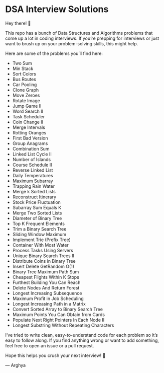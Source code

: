 # DSA Interview Solutions

Hey there! 👋

This repo has a bunch of Data Structures and Algorithms problems that come up a lot in coding interviews. If you’re prepping for interviews or just want to brush up on your problem-solving skills, this might help.

Here are some of the problems you’ll find here:

- Two Sum  
- Min Stack  
- Sort Colors  
- Bus Routes  
- Car Pooling  
- Clone Graph  
- Move Zeroes  
- Rotate Image  
- Jump Game II  
- Word Search II  
- Task Scheduler  
- Coin Change II  
- Merge Intervals  
- Rotting Oranges  
- First Bad Version  
- Group Anagrams  
- Combination Sum  
- Linked List Cycle II  
- Number of Islands  
- Course Schedule II  
- Reverse Linked List  
- Daily Temperatures  
- Maximum Subarray  
- Trapping Rain Water  
- Merge k Sorted Lists  
- Reconstruct Itinerary  
- Stock Price Fluctuation  
- Subarray Sum Equals K  
- Merge Two Sorted Lists  
- Diameter of Binary Tree  
- Top K Frequent Elements  
- Trim a Binary Search Tree  
- Sliding Window Maximum  
- Implement Trie (Prefix Tree)  
- Container With Most Water  
- Process Tasks Using Servers  
- Unique Binary Search Trees II  
- Distribute Coins in Binary Tree  
- Insert Delete GetRandom O(1)  
- Binary Tree Maximum Path Sum  
- Cheapest Flights Within K Stops  
- Furthest Building You Can Reach  
- Delete Nodes And Return Forest  
- Longest Increasing Subsequence  
- Maximum Profit in Job Scheduling  
- Longest Increasing Path in a Matrix  
- Convert Sorted Array to Binary Search Tree  
- Maximum Points You Can Obtain from Cards  
- Populate Next Right Pointers In Each Node II  
- Longest Substring Without Repeating Characters  

I’ve tried to write clean, easy-to-understand code for each problem so it’s easy to follow along. If you find anything wrong or want to add something, feel free to open an issue or a pull request.

Hope this helps you crush your next interview! 💪

— Arghya
